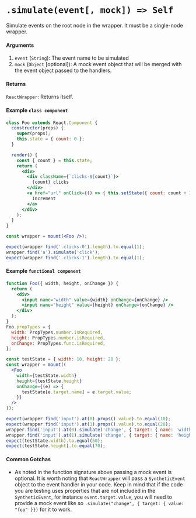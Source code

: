 # `.simulate(event[, mock]) => Self`

Simulate events on the root node in the wrapper. It must be a single-node wrapper.


#### Arguments

1. `event` (`String`): The event name to be simulated
2. `mock` (`Object` [optional]): A mock event object that will be merged with the event object passed to the handlers.


#### Returns

`ReactWrapper`: Returns itself.


#### Example `class component`

```jsx
class Foo extends React.Component {
  constructor(props) {
    super(props);
    this.state = { count: 0 };
  }

  render() {
    const { count } = this.state;
    return (
      <div>
        <div className={`clicks-${count}`}>
          {count} clicks
        </div>
        <a href="url" onClick={() => { this.setState({ count: count + 1 }); }}>
          Increment
        </a>
      </div>
    );
  }
}

const wrapper = mount(<Foo />);

expect(wrapper.find('.clicks-0').length).to.equal(1);
wrapper.find('a').simulate('click');
expect(wrapper.find('.clicks-1').length).to.equal(1);
```

#### Example `functional component`

```jsx
function Foo({ width, height, onChange }) {
  return (
    <div>
      <input name="width" value={width} onChange={onChange} />
      <input name="height" value={height} onChange={onChange} />
    </div>
  );
}
Foo.propTypes = {
  width: PropTypes.number.isRequired,
  height: PropTypes.number.isRequired,
  onChange: PropTypes.func.isRequired,
};

const testState = { width: 10, height: 20 };
const wrapper = mount((
  <Foo
    width={testState.width}
    height={testState.height}
    onChange={(e) => {
      testState[e.target.name] = e.target.value;
    }}
  />
));

expect(wrapper.find('input').at(0).props().value).to.equal(10);
expect(wrapper.find('input').at(1).props().value).to.equal(20);
wrapper.find('input').at(0).simulate('change', { target: { name: 'width', value: 50 } });
wrapper.find('input').at(1).simulate('change', { target: { name: 'height', value: 70 } });
expect(testState.width).to.equal(50);
expect(testState.height).to.equal(70);
```

#### Common Gotchas

- As noted in the function signature above passing a mock event is optional. It is worth noting that `ReactWrapper` will pass a `SyntheticEvent` object to the event handler in your code. Keep in mind that if the code you are testing uses properties that are not included in the `SyntheticEvent`, for instance `event.target.value`, you will need to provide a mock event like so `.simulate("change", { target: { value: "foo" }})` for it to work.

